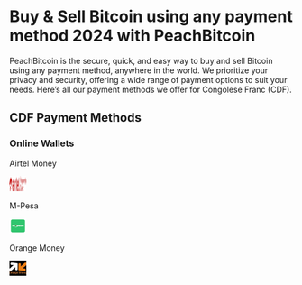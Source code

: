 <body class="payment-methods-page">

# Buy & Sell Bitcoin using any payment method 2024 with PeachBitcoin

PeachBitcoin is the secure, quick, and easy way to buy and sell Bitcoin using any payment method, anywhere in the world. We prioritize your privacy and security, offering a wide range of payment options to suit your needs. Here’s all our payment methods we offer for Congolese Franc (CDF).

## CDF Payment Methods

### Online Wallets

<div class="payment-grid">
    <div class="payment-grid-item">
        <p>Airtel Money</p> 
        <img src="/img/faq/logoimg/airtelmoney.png" width="30px" height="27px" alt="Buy bitcoin with Airtel Money, Sell bitcoin with Airtel Money">
    </div>
    <div class="payment-grid-item">
        <p>M-Pesa</p> 
        <img src="/img/faq/logoimg/mpesa.png" width="30px" height="27px" alt="Buy bitcoin with M-Pesa, Sell bitcoin with M-Pesa">
    </div>
    <div class="payment-grid-item">
        <p>Orange Money</p> 
        <img src="/img/faq/logoimg/orangemoney.png" width="30px" height="27px" alt="Buy bitcoin with Orange Money, Sell bitcoin with Orange Money">
    </div>
</div>

</body>
